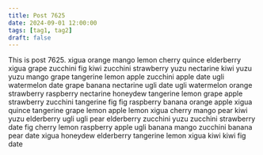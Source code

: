 ```yaml
---
title: Post 7625
date: 2024-09-01 12:00:00
tags: [tag1, tag2]
draft: false
---
```

This is post 7625.
xigua
orange
mango
lemon
cherry
quince
elderberry
xigua
grape
zucchini
fig
kiwi
zucchini
strawberry
yuzu
nectarine
kiwi
yuzu
yuzu
mango
grape
tangerine
lemon
apple
zucchini
apple
date
ugli
watermelon
date
grape
banana
nectarine
ugli
date
ugli
watermelon
orange
strawberry
raspberry
nectarine
honeydew
tangerine
lemon
grape
apple
strawberry
zucchini
tangerine
fig
fig
raspberry
banana
orange
apple
xigua
quince
tangerine
grape
lemon
apple
lemon
xigua
cherry
mango
pear
kiwi
yuzu
elderberry
ugli
ugli
pear
elderberry
zucchini
yuzu
zucchini
strawberry
date
fig
cherry
lemon
raspberry
apple
ugli
banana
mango
zucchini
banana
pear
date
xigua
honeydew
elderberry
tangerine
lemon
xigua
kiwi
kiwi
fig
date
